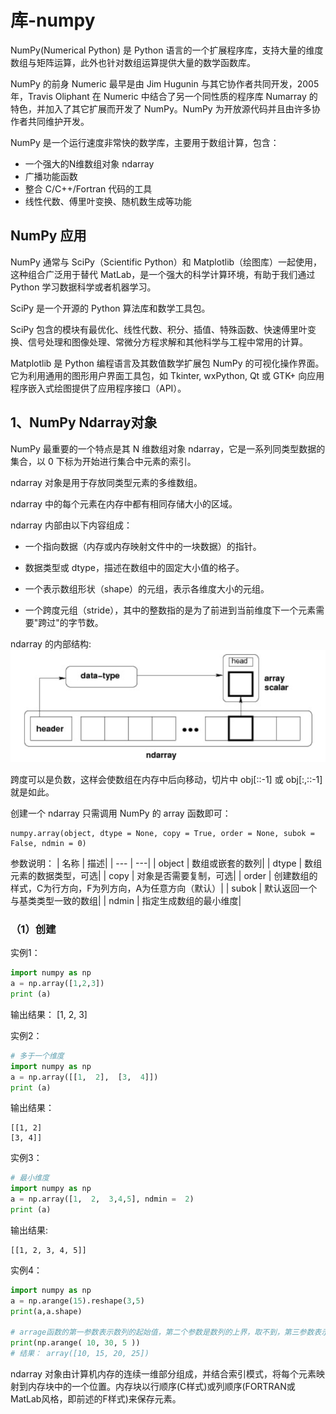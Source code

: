 # 库-numpy #
NumPy(Numerical Python) 是 Python 语言的一个扩展程序库，支持大量的维度数组与矩阵运算，此外也针对数组运算提供大量的数学函数库。

NumPy 的前身 Numeric 最早是由 Jim Hugunin 与其它协作者共同开发，2005 年，Travis Oliphant 在 Numeric 中结合了另一个同性质的程序库 Numarray 的特色，并加入了其它扩展而开发了 NumPy。NumPy 为开放源代码并且由许多协作者共同维护开发。

NumPy 是一个运行速度非常快的数学库，主要用于数组计算，包含：

- 一个强大的N维数组对象 ndarray
- 广播功能函数
- 整合 C/C++/Fortran 代码的工具
- 线性代数、傅里叶变换、随机数生成等功能

## NumPy 应用 ##
NumPy 通常与 SciPy（Scientific Python）和 Matplotlib（绘图库）一起使用， 这种组合广泛用于替代 MatLab，是一个强大的科学计算环境，有助于我们通过 Python 学习数据科学或者机器学习。

SciPy 是一个开源的 Python 算法库和数学工具包。

SciPy 包含的模块有最优化、线性代数、积分、插值、特殊函数、快速傅里叶变换、信号处理和图像处理、常微分方程求解和其他科学与工程中常用的计算。

Matplotlib 是 Python 编程语言及其数值数学扩展包 NumPy 的可视化操作界面。它为利用通用的图形用户界面工具包，如 Tkinter, wxPython, Qt 或 GTK+ 向应用程序嵌入式绘图提供了应用程序接口（API）。

## 1、NumPy Ndarray对象 ##
NumPy 最重要的一个特点是其 N 维数组对象 ndarray，它是一系列同类型数据的集合，以 0 下标为开始进行集合中元素的索引。

ndarray 对象是用于存放同类型元素的多维数组。

ndarray 中的每个元素在内存中都有相同存储大小的区域。

ndarray 内部由以下内容组成：

- 一个指向数据（内存或内存映射文件中的一块数据）的指针。

- 数据类型或 dtype，描述在数组中的固定大小值的格子。

- 一个表示数组形状（shape）的元组，表示各维度大小的元组。

- 一个跨度元组（stride），其中的整数指的是为了前进到当前维度下一个元素需要"跨过"的字节数。

ndarray 的内部结构:
![img](../images/ndarray01.png)

跨度可以是负数，这样会使数组在内存中后向移动，切片中 obj[::-1] 或 obj[:,::-1] 就是如此。

创建一个 ndarray 只需调用 NumPy 的 array 函数即可：

    numpy.array(object, dtype = None, copy = True, order = None, subok = False, ndmin = 0)

参数说明：
|   名称	|   描述|
|   ---	|   ---|
|   object	|   数组或嵌套的数列|
|   dtype	|   数组元素的数据类型，可选|
|   copy	|   对象是否需要复制，可选|
|   order	|   创建数组的样式，C为行方向，F为列方向，A为任意方向（默认）|
|   subok	|   默认返回一个与基类类型一致的数组|
|   ndmin	|   指定生成数组的最小维度|


### （1）创建 ###
实例1：
```python
import numpy as np 
a = np.array([1,2,3])  
print (a)
```
输出结果：
    [1, 2, 3]

实例2：
```python
# 多于一个维度  
import numpy as np 
a = np.array([[1,  2],  [3,  4]])  
print (a)
```
输出结果：

    [[1, 2] 
    [3, 4]]

实例3：
```python
# 最小维度  
import numpy as np 
a = np.array([1,  2,  3,4,5], ndmin =  2)  
print (a)
```
输出结果:

    [[1, 2, 3, 4, 5]]

实例4：
```python
import numpy as np 
a = np.arange(15).reshape(3,5)
print(a,a.shape)

# arrage函数的第一参数表示数列的起始值，第二个参数是数列的上界，取不到，第三参数表示数列之间的距离
print(np.arange( 10, 30, 5 ))
# 结果： array([10, 15, 20, 25])
```


ndarray 对象由计算机内存的连续一维部分组成，并结合索引模式，将每个元素映射到内存块中的一个位置。内存块以行顺序(C样式)或列顺序(FORTRAN或MatLab风格，即前述的F样式)来保存元素。
